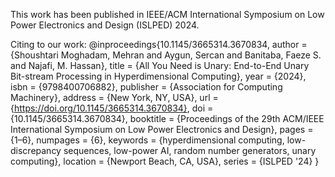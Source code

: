 This work has been published in IEEE/ACM International Symposium on Low Power Electronics and Design (ISLPED) 2024.

Citing to our work:
@inproceedings{10.1145/3665314.3670834,
author = {Shoushtari Moghadam, Mehran and Aygun, Sercan and Banitaba, Faeze S. and Najafi, M. Hassan},
title = {All You Need is Unary: End-to-End Unary Bit-stream Processing in Hyperdimensional Computing},
year = {2024},
isbn = {9798400706882},
publisher = {Association for Computing Machinery},
address = {New York, NY, USA},
url = {https://doi.org/10.1145/3665314.3670834},
doi = {10.1145/3665314.3670834},
booktitle = {Proceedings of the 29th ACM/IEEE International Symposium on Low Power Electronics and Design},
pages = {1–6},
numpages = {6},
keywords = {hyperdimensional computing, low-discrepancy sequences, low-power AI, random number generators, unary computing},
location = {Newport Beach, CA, USA},
series = {ISLPED '24}
}

